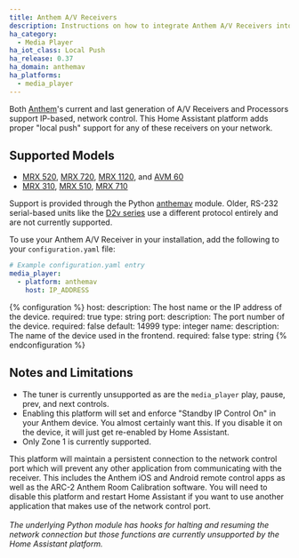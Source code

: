 ```yaml
---
title: Anthem A/V Receivers
description: Instructions on how to integrate Anthem A/V Receivers into Home Assistant.
ha_category:
  - Media Player
ha_iot_class: Local Push
ha_release: 0.37
ha_domain: anthemav
ha_platforms:
  - media_player
---
```


Both [Anthem]'s current and last generation of A/V Receivers and Processors support IP-based, network control. This Home Assistant platform adds proper "local push" support for any of these receivers on your network.

## Supported Models

* [MRX 520](https://www.anthemav.com/products-current/series=mrx-series-gen3/model=mrx-520/page=overview), [MRX 720](https://www.anthemav.com/products-current/collection=performance/model=mrx-720/page=overview), [MRX 1120](https://www.anthemav.com/products-current/collection=performance/model=mrx-1120/page=overview), and [AVM 60](https://www.anthemav.com/products-current/model=avm-60/page=overview)
* [MRX 310](https://www.anthemav.com/products-archived/type=av-receiver/model=mrx-310/page=overview), [MRX 510](https://www.anthemav.com/products-archived/series=mrx-series/model=mrx-510/page=overview), [MRX 710](https://www.anthemav.com/products-archived/type=av-receiver/model=mrx-710/page=overview)

Support is provided through the Python [anthemav] module. Older, RS-232 serial-based units like the [D2v series](https://www.anthemav.com/products-archived/model=d2v/page=overview) use a different protocol entirely and are not currently supported.

[Anthem]:	https://www.anthemav.com/
[anthemav]: https://github.com/nugget/python-anthemav


To use your Anthem A/V Receiver in your installation, add the following to your `configuration.yaml` file:

```yaml
# Example configuration.yaml entry
media_player:
  - platform: anthemav
    host: IP_ADDRESS
```

{% configuration %}
host:
  description: The host name or the IP address of the device.
  required: true
  type: string
port:
  description: The port number of the device.
  required: false
  default: 14999
  type: integer
name:
  description: The name of the device used in the frontend.
  required: false
  type: string
{% endconfiguration %}

## Notes and Limitations

- The tuner is currently unsupported as are the `media_player` play, pause, prev, and next controls.
- Enabling this platform will set and enforce "Standby IP Control On" in your Anthem device.  You almost certainly want this.  If you disable it on the device, it will just get re-enabled by Home Assistant.
- Only Zone 1 is currently supported.

<div class='note warning'>

This platform will maintain a persistent connection to the network control port which will prevent any other application from communicating with the receiver. This includes the Anthem iOS and Android remote control apps as well as the ARC-2 Anthem Room Calibration software. You will need to disable this platform and restart Home Assistant if you want to use another
application that makes use of the network control port.
<br /><br />
*The underlying Python module has hooks for halting and resuming the network connection but those functions are currently unsupported by the Home Assistant platform.*

</div>
